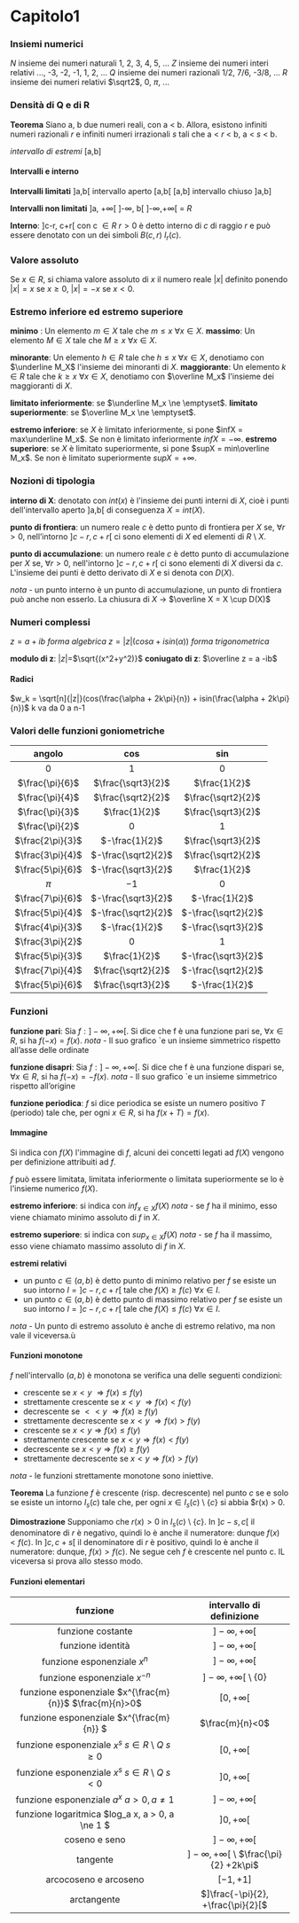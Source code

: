# Capitolo1

### Insiemi numerici

$N$ insieme dei numeri naturali 1, 2, 3, 4, 5, ...
$Z$ insieme dei numeri interi relativi ..., -3, -2, -1, 1, 2, ...
$Q$ insieme dei numeri razionali 1/2, 7/6, -3/8, ...
$R$ insieme dei numeri relativi $\sqrt2$, 0, $\pi$, ...

### Densità di Q e di R
**Teorema** Siano a, b due numeri reali, con a < b. Allora, esistono infiniti numeri razionali $r$  e infiniti numeri irrazionali $s$ tali che a < $r$ < b, a < $s$ < b. 

*intervallo di estremi* [a,b]

#### Intervalli e interno

**Intervalli limitati** 
]a,b[ intervallo aperto
[a,b[
[a,b] intervallo chiuso
]a,b]

**Intervalli non limitati**
]a, +$\infty$[
]-$\infty$, b[
]-$\infty$,+$\infty$[ = $R$

**Interno**: ]c-r, c+r[ con c $\in R$ $r > 0$ è detto interno di $c$ di raggio $r$ e può essere denotato con un dei simboli $B(c,r)$ $I_r(c)$.

### Valore assoluto

Se $x \in R$, si chiama valore assoluto di $x$ il numero reale $|x|$ definito ponendo $|x| = x$ se $x \ge 0$, $|x| = -x$ se $x < 0$.

### Estremo inferiore ed estremo superiore

**minimo** : Un elemento $m \in X$ tale che $m \le x$ $\forall x \in X$.
**massimo**: Un elemento $M \in X$ tale che $M \ge x$ $\forall x \in X$.

**minorante**: Un elemento $h \in R$ tale che $h \le x$ $\forall x \in X$, denotiamo con $\underline M_X$ l'insieme dei minoranti di $X$.
**maggiorante**: Un elemento $k \in R$ tale che $k \ge x$ $\forall x \in X$, denotiamo con $\overline M_x$ l'insieme dei maggioranti di $X$.

**limitato inferiormente**: se $\underline M_x \ne \emptyset$.
**limitato superiormente**: se $\overline M_x \ne \emptyset$.

**estremo inferiore**: se $X$ è limitato inferiormente, si pone $infX = max\underline M_x$. Se non è limitato inferiormente $infX = -\infty$.
**estremo superiore**: se $X$ è limitato superiormente, si pone $supX = min\overline M_x$. Se non è limitato superiormente $supX = +\infty$.

### Nozioni di tipologia

**interno di X**: denotato con $int(x)$ è l'insieme dei punti interni di $X$, cioè i punti dell'intervallo aperto ]a,b[ di conseguenza $X = int(X)$.

**punto di frontiera**: un numero reale $c$ è detto punto di frontiera per $X$ se, $\forall r > 0$, nell’intorno $]c − r,c + r[$ ci sono elementi di $X$ ed elementi di $R$ \ $X$.

**punto di accumulazione**: un numero reale $c$ è detto punto di accumulazione per $X$ se, $\forall r > 0$, nell'intorno $]c-r,c+r[$ ci sono elementi di $X$ diversi da $c$. L'insieme dei punti è detto derivato di $X$ e si denota con $D(X)$.

*nota* -  un punto interno è un punto di accumulazione, un punto di frontiera può anche non esserlo. La chiusura di $X$ -> $\overline X  = X \cup D(X)$

### Numeri complessi 

$z=a+ib$ *forma algebrica*
$z=|z|(cos \alpha + i sin(\alpha))$ *forma trigonometrica*

**modulo di z**: $|z|=$$\sqrt{(x^2+y^2)}$ 
**coniugato di z**: $\overline z = a -ib$

#### Radici 

$w_k = \sqrt[n]{|z|}(cos(\frac{\alpha + 2k\pi}{n}) + isin(\frac{\alpha + 2k\pi}{n})$
k va da 0 a n-1 

### Valori delle funzioni goniometriche

|angolo|cos|sin|
|:---:|:---:|:---:|
|0|1|0|
|$\frac{\pi}{6}$|$\frac{\sqrt3}{2}$|$\frac{1}{2}$|
|$\frac{\pi}{4}$|$\frac{\sqrt2}{2}$|$\frac{\sqrt2}{2}$|
|$\frac{\pi}{3}$|$\frac{1}{2}$|$\frac{\sqrt3}{2}$|
|$\frac{\pi}{2}$|$0$|$1$|
|$\frac{2\pi}{3}$|$-\frac{1}{2}$|$\frac{\sqrt3}{2}$|
|$\frac{3\pi}{4}$|$-\frac{\sqrt2}{2}$|$\frac{\sqrt2}{2}$|
|$\frac{5\pi}{6}$|$-\frac{\sqrt3}{2}$|$\frac{1}{2}$|
|$\pi$|$-1$|$0$|
|$\frac{7\pi}{6}$|$-\frac{\sqrt3}{2}$|$-\frac{1}{2}$|
|$\frac{5\pi}{4}$|$-\frac{\sqrt2}{2}$|$-\frac{\sqrt2}{2}$|
|$\frac{4\pi}{3}$|$-\frac{1}{2}$|$-\frac{\sqrt3}{2}$|
|$\frac{3\pi}{2}$|$0$|$1$|
|$\frac{5\pi}{3}$|$\frac{1}{2}$|$-\frac{\sqrt3}{2}$|
|$\frac{7\pi}{4}$|$\frac{\sqrt2}{2}$|$-\frac{\sqrt2}{2}$|
|$\frac{5\pi}{6}$|$\frac{\sqrt3}{2}$|$-\frac{1}{2}$|

### Funzioni

**funzione pari**: Sia $f:]-\infty,+\infty[$. Si dice che f è una funzione pari se, $\forall x \in R$, si ha $f(-x) = f(x)$. 
*nota* -  Il suo grafico `e un insieme simmetrico rispetto all’asse delle ordinate

**funzione disapri**: Sia $f:]-\infty,+\infty[$. Si dice che f è una funzione dispari se, $\forall x \in R$, si ha $f(-x) = -f(x)$. 
*nota* -  Il suo grafico `e un insieme simmetrico rispetto all’origine

**funzione periodica**: $f$ si dice periodica se esiste un numero positivo $T$ (periodo) tale che, per ogni $x \in R$, si ha $f(x+T) = f(x)$.

#### Immagine

Si indica con $f(X)$ l'immagine di $f$, alcuni dei concetti legati ad $f(X)$ vengono per definizione attribuiti ad $f$.

$f$ può essere limitata, limitata inferiormente o limitata superiormente se lo è l'insieme numerico $f(X)$.

**estremo inferiore**: si indica con $inf_{x \in X} f(X)$
*nota* -  se $f$ ha il minimo, esso viene chiamato minimo assoluto di $f$ in $X$.

**estremo superiore**: si indica con $sup_{x \in X} f(X)$
*nota* -  se $f$ ha il massimo, esso viene chiamato massimo assoluto di $f$ in $X$.

**estremi relativi**

- un punto $c \in (a, b)$ è detto punto di minimo relativo per $f$ se esiste un suo intorno $I=]c-r,c+r[$ tale che $f(X) \ge f(c)$ $\forall x \in I$.
- un punto $c \in (a, b)$ è detto punto di massimo relativo per $f$ se esiste un suo intorno $I=]c-r,c+r[$ tale che $f(X) \le f(c)$ $\forall x \in I$.

*nota* - Un punto di estremo assoluto è anche di estremo relativo, ma non vale il viceversa.ù

#### Funzioni monotone 

$f$ nell'intervallo $(a, b)$ è monotona se verifica una delle seguenti condizioni:

- crescente se $x\lt y$ $\Rightarrow f(x) \le f(y)$
- strettamente crescente se $x\lt y$ $\Rightarrow f(x) < f(y)$
- decrescente se $\lt<y$ $\Rightarrow f(x) \ge f(y)$
- strettamente decrescente se $x\lt y$ $\Rightarrow f(x) > f(y)$
- crescente se $x\lt y \Rightarrow f(x) \le f(y)$
- strettamente crescente se $x\lt y \Rightarrow f(x) < f(y)$
- decrescente se $x\lt y \Rightarrow f(x) \ge f(y)$
- strettamente decrescente se $x\lt y \Rightarrow f(x) > f(y)$

*nota* - le funzioni strettamente monotone sono iniettive.

**Teorema** La funzione $f$ è crescente (risp. decrescente) nel punto $c$ se e solo se esiste un intorno $I_s(c)$ tale che, per ogni $x \in I_s(c)$ \ $\{c\}$ si abbia $r(x) > 0.

**Dimostrazione** Supponiamo che $r(x)>0$ in $I_s(c)$ \ $\{c\}$. In $]c-s, c[$ il denominatore di $r$ è negativo, quindi lo è anche il numeratore: dunque $f(x) < f(c)$. In $]c, c+s[$ il denominatore di $r$ è positivo, quindi lo è anche il numeratore: dunque, $f(x)>f(c)$. Ne segue ceh $f$ è crescente nel punto c. IL viceversa si prova allo stesso modo.

#### Funzioni elementari

|funzione|intervallo di definizione|
|:---:|:---:|
|funzione costante|$]-\infty , + \infty[$|
|funzione identità|$]-\infty , + \infty[$|
|funzione esponenziale $x^{n}$|$]-\infty , + \infty[$|
|funzione esponenziale $x^{-n}$|$]-\infty , + \infty[$ \ $\{0\}$|
|funzione esponenziale $x^{\frac{m}{n}}$ $\frac{m}{n}>0$|$[0, +\infty[$|
|funzione esponenziale $x^{\frac{m}{n}} $| $\frac{m}{n}<0$|$]0, +\infty[$|
|funzione esponenziale $x^s$ $s \in R$ \ $Q$ $s\ge0$|$[0, +\infty[$|
|funzione esponenziale $x^s$ $s \in R$ \ $Q$ $s < 0$|$]0, +\infty[$|
|funzione esponenziale $a^x$ $a > 0, a \ne 1$|$]-\infty, + \infty[$|
|funzione logaritmica $log_a x, a > 0, a \ne 1 $|$]0, +\infty[$|
|coseno e seno |$]-\infty, +\infty[$|
|tangente|$]-\infty, + \infty[$ \ $\frac{\pi}{2} +2k\pi$|
|arcocoseno e arcoseno|$[-1,+1]$|
|arctangente|$]\frac{-\pi}{2}, +\frac{\pi}{2}[$|
